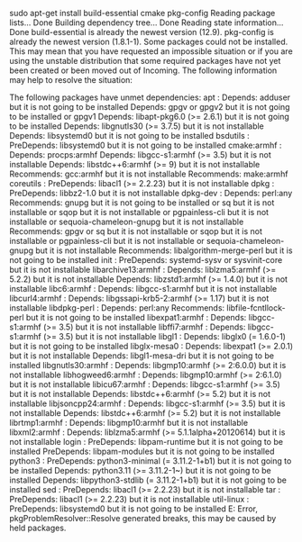 sudo apt-get install build-essential cmake pkg-config
Reading package lists... Done
Building dependency tree... Done
Reading state information... Done
build-essential is already the newest version (12.9).
pkg-config is already the newest version (1.8.1-1).
Some packages could not be installed. This may mean that you have
requested an impossible situation or if you are using the unstable
distribution that some required packages have not yet been created
or been moved out of Incoming.
The following information may help to resolve the situation:

The following packages have unmet dependencies:
 apt : Depends: adduser but it is not going to be installed
       Depends: gpgv or
                gpgv2 but it is not going to be installed or
                gpgv1
       Depends: libapt-pkg6.0 (>= 2.6.1) but it is not going to be installed
       Depends: libgnutls30 (>= 3.7.5) but it is not installable
       Depends: libsystemd0 but it is not going to be installed
 bsdutils : PreDepends: libsystemd0 but it is not going to be installed
 cmake:armhf : Depends: procps:armhf
               Depends: libgcc-s1:armhf (>= 3.5) but it is not installable
               Depends: libstdc++6:armhf (>= 9) but it is not installable
               Recommends: gcc:armhf but it is not installable
               Recommends: make:armhf
 coreutils : PreDepends: libacl1 (>= 2.2.23) but it is not installable
 dpkg : PreDepends: libbz2-1.0 but it is not installable
 dpkg-dev : Depends: perl:any
            Recommends: gnupg but it is not going to be installed or
                        sq but it is not installable or
                        sqop but it is not installable or
                        pgpainless-cli but it is not installable or
                        sequoia-chameleon-gnupg but it is not installable
            Recommends: gpgv or
                        sq but it is not installable or
                        sqop but it is not installable or
                        pgpainless-cli but it is not installable or
                        sequoia-chameleon-gnupg but it is not installable
            Recommends: libalgorithm-merge-perl but it is not going to be installed
 init : PreDepends: systemd-sysv or
                    sysvinit-core but it is not installable
 libarchive13:armhf : Depends: liblzma5:armhf (>= 5.2.2) but it is not installable
                      Depends: libzstd1:armhf (>= 1.4.0) but it is not installable
 libc6:armhf : Depends: libgcc-s1:armhf but it is not installable
 libcurl4:armhf : Depends: libgssapi-krb5-2:armhf (>= 1.17) but it is not installable
 libdpkg-perl : Depends: perl:any
                Recommends: libfile-fcntllock-perl but it is not going to be installed
 libexpat1:armhf : Depends: libgcc-s1:armhf (>= 3.5) but it is not installable
 libffi7:armhf : Depends: libgcc-s1:armhf (>= 3.5) but it is not installable
 libgl1 : Depends: libglx0 (= 1.6.0-1) but it is not going to be installed
 libglx-mesa0 : Depends: libexpat1 (>= 2.0.1) but it is not installable
                Depends: libgl1-mesa-dri but it is not going to be installed
 libgnutls30:armhf : Depends: libgmp10:armhf (>= 2:6.0.0) but it is not installable
 libhogweed6:armhf : Depends: libgmp10:armhf (>= 2:6.1.0) but it is not installable
 libicu67:armhf : Depends: libgcc-s1:armhf (>= 3.5) but it is not installable
                  Depends: libstdc++6:armhf (>= 5.2) but it is not installable
 libjsoncpp24:armhf : Depends: libgcc-s1:armhf (>= 3.5) but it is not installable
                      Depends: libstdc++6:armhf (>= 5.2) but it is not installable
 librtmp1:armhf : Depends: libgmp10:armhf but it is not installable
 libxml2:armhf : Depends: liblzma5:armhf (>= 5.1.1alpha+20120614) but it is not installable
 login : PreDepends: libpam-runtime but it is not going to be installed
         PreDepends: libpam-modules but it is not going to be installed
 python3 : PreDepends: python3-minimal (= 3.11.2-1+b1) but it is not going to be installed
           Depends: python3.11 (>= 3.11.2-1~) but it is not going to be installed
           Depends: libpython3-stdlib (= 3.11.2-1+b1) but it is not going to be installed
 sed : PreDepends: libacl1 (>= 2.2.23) but it is not installable
 tar : PreDepends: libacl1 (>= 2.2.23) but it is not installable
 util-linux : PreDepends: libsystemd0 but it is not going to be installed
E: Error, pkgProblemResolver::Resolve generated breaks, this may be caused by held packages.
